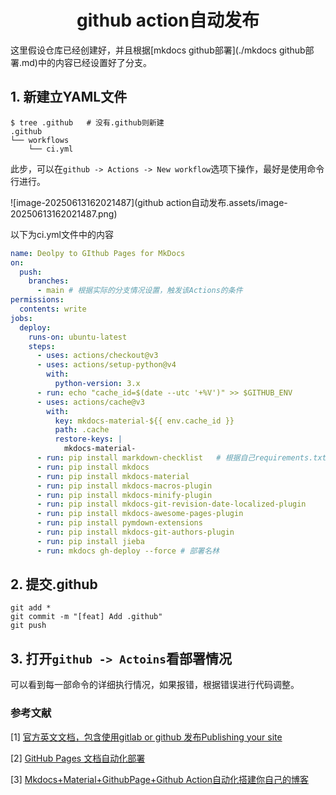 

<h1 align="center">github action自动发布</h1>





这里假设仓库已经创建好，并且根据[mkdocs github部署](./mkdocs github部署.md)中的内容已经设置好了分支。

## 1. 新建立YAML文件

```shell
$ tree .github   # 没有.github则新建
.github
└── workflows
    └── ci.yml
```

此步，可以在`github -> Actions -> New workflow`选项下操作，最好是使用命令行进行。

![image-20250613162021487](github action自动发布.assets/image-20250613162021487.png)

以下为ci.yml文件中的内容

```yaml
name: Deolpy to GIthub Pages for MkDocs 
on:
  push:
    branches:
      - main # 根据实际的分支情况设置，触发该Actions的条件
permissions:
  contents: write
jobs:
  deploy:
    runs-on: ubuntu-latest 
    steps:
      - uses: actions/checkout@v3
      - uses: actions/setup-python@v4
        with:
          python-version: 3.x
      - run: echo "cache_id=$(date --utc '+%V')" >> $GITHUB_ENV 
      - uses: actions/cache@v3
        with:
          key: mkdocs-material-${{ env.cache_id }}
          path: .cache
          restore-keys: |
            mkdocs-material-
      - run: pip install markdown-checklist   # 根据自己requirements.txt进行安装
      - run: pip install mkdocs
      - run: pip install mkdocs-material
      - run: pip install mkdocs-macros-plugin
      - run: pip install mkdocs-minify-plugin
      - run: pip install mkdocs-git-revision-date-localized-plugin
      - run: pip install mkdocs-awesome-pages-plugin
      - run: pip install pymdown-extensions
      - run: pip install mkdocs-git-authors-plugin
      - run: pip install jieba
      - run: mkdocs gh-deploy --force # 部署名林
```



## 2. 提交.github

```shell
git add *
git commit -m "[feat] Add .github"
git push
```



## 3. 打开`github -> Actoins`看部署情况

可以看到每一部命令的详细执行情况，如果报错，根据错误进行代码调整。



### 参考文献

[1] [官方英文文档，包含使用gitlab or github 发布Publishing your site](https://squidfunk.github.io/mkdocs-material/publishing-your-site/)

[2] [GitHub Pages 文档自动化部署](https://blog.arisa.moe/blog/2022/220407-github-pages/)

[3] [Mkdocs+Material+GithubPage+Github Action自动化搭建你自己的博客](https://blog.csdn.net/leoalasiga/article/details/132711171)

